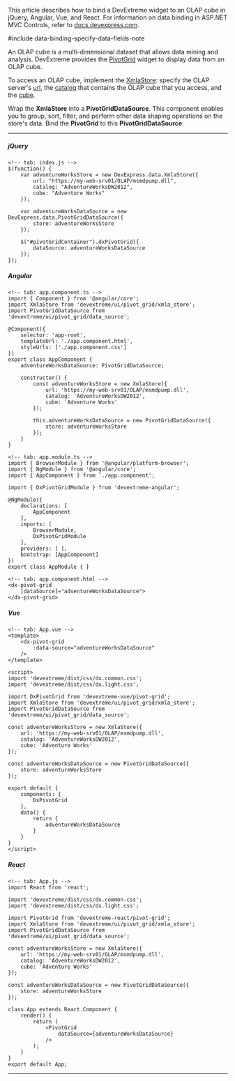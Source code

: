 This article describes how to bind a DevExtreme widget to an OLAP cube in jQuery, Angular, Vue, and React. For information on data binding in ASP.NET MVC Controls, refer to <a href="https://docs.devexpress.com/AspNetCore/401023/devextreme-based-controls/concepts/bind-controls-to-data/olap-cube" target="_blank">docs.devexpress.com</a>.

#include data-binding-specify-data-fields-note

An OLAP cube is a multi-dimensional dataset that allows data mining and analysis. DevExtreme provides the [PivotGrid](https://js.devexpress.com/Demos/WidgetsGallery/Demo/PivotGrid/Overview) widget to display data from an OLAP cube.

To access an OLAP cube, implement the [XmlaStore](/api-reference/30%20Data%20Layer/XmlaStore '/Documentation/ApiReference/Data_Layer/XmlaStore/'): specify the OLAP server's [url](/api-reference/30%20Data%20Layer/XmlaStore/1%20Configuration/url.md '/Documentation/ApiReference/Data_Layer/XmlaStore/Configuration/#url'), the [catalog](/api-reference/30%20Data%20Layer/XmlaStore/1%20Configuration/catalog.md '/Documentation/ApiReference/Data_Layer/XmlaStore/Configuration/#catalog') that contains the OLAP cube that you access, and the [cube](/api-reference/30%20Data%20Layer/XmlaStore/1%20Configuration/cube.md '/Documentation/ApiReference/Data_Layer/XmlaStore/Configuration/#cube').

Wrap the **XmlaStore** into a **PivotGridDataSource**. This component enables you to group, sort, filter, and perform other data shaping operations on the store's data. Bind the **PivotGrid** to this **PivotGridDataSource**:

---
##### jQuery

    <!-- tab: index.js -->
    $(function() {
        var adventureWorksStore = new DevExpress.data.XmlaStore({
            url: "https://my-web-srv01/OLAP/msmdpump.dll",
            catalog: "AdventureWorksDW2012",
            cube: "Adventure Works"
        });

        var adventureWorksDataSource = new DevExpress.data.PivotGridDataSource({
            store: adventureWorksStore
        });

        $("#pivotGridContainer").dxPivotGrid({
            dataSource: adventureWorksDataSource
        });
    });

##### Angular

    <!-- tab: app.component.ts -->
    import { Component } from '@angular/core';
    import XmlaStore from 'devextreme/ui/pivot_grid/xmla_store';
    import PivotGridDataSource from 'devextreme/ui/pivot_grid/data_source';

    @Component({
        selector: 'app-root',
        templateUrl: './app.component.html',
        styleUrls: ['./app.component.css']
    })
    export class AppComponent {
        adventureWorksDataSource: PivotGridDataSource;

        constructor() {
            const adventureWorksStore = new XmlaStore({
                url: 'https://my-web-srv01/OLAP/msmdpump.dll',
                catalog: 'AdventureWorksDW2012',
                cube: 'Adventure Works'
            });

            this.adventureWorksDataSource = new PivotGridDataSource({
                store: adventureWorksStore
            });
        }
    }

    <!-- tab: app.module.ts -->
    import { BrowserModule } from '@angular/platform-browser';
    import { NgModule } from '@angular/core';
    import { AppComponent } from './app.component';

    import { DxPivotGridModule } from 'devextreme-angular';

    @NgModule({
        declarations: [
            AppComponent
        ],
        imports: [
            BrowserModule,
            DxPivotGridModule
        ],
        providers: [ ],
        bootstrap: [AppComponent]
    })
    export class AppModule { }

    <!-- tab: app.component.html -->
    <dx-pivot-grid
        [dataSource]="adventureWorksDataSource">
    </dx-pivot-grid>

##### Vue

    <!-- tab: App.vue -->
    <template>
        <dx-pivot-grid
            :data-source="adventureWorksDataSource"
        />
    </template>

    <script>
    import 'devextreme/dist/css/dx.common.css';
    import 'devextreme/dist/css/dx.light.css';

    import DxPivotGrid from 'devextreme-vue/pivot-grid';
    import XmlaStore from 'devextreme/ui/pivot_grid/xmla_store';
    import PivotGridDataSource from 'devextreme/ui/pivot_grid/data_source';

    const adventureWorksStore = new XmlaStore({
        url: 'https://my-web-srv01/OLAP/msmdpump.dll',
        catalog: 'AdventureWorksDW2012',
        cube: 'Adventure Works'
    });

    const adventureWorksDataSource = new PivotGridDataSource({
        store: adventureWorksStore
    });

    export default {
        components: {
            DxPivotGrid
        },
        data() {
            return {
                adventureWorksDataSource
            }
        }
    }
    </script>

##### React

    <!-- tab: App.js -->
    import React from 'react';

    import 'devextreme/dist/css/dx.common.css';
    import 'devextreme/dist/css/dx.light.css';

    import PivotGrid from 'devextreme-react/pivot-grid';
    import XmlaStore from 'devextreme/ui/pivot_grid/xmla_store';
    import PivotGridDataSource from 'devextreme/ui/pivot_grid/data_source';

    const adventureWorksStore = new XmlaStore({
        url: 'https://my-web-srv01/OLAP/msmdpump.dll',
        catalog: 'AdventureWorksDW2012',
        cube: 'Adventure Works'
    });

    const adventureWorksDataSource = new PivotGridDataSource({
        store: adventureWorksStore
    });

    class App extends React.Component {
        render() {
            return (
                <PivotGrid
                    dataSource={adventureWorksDataSource}
                />
            );
        }
    }
    export default App;

---
